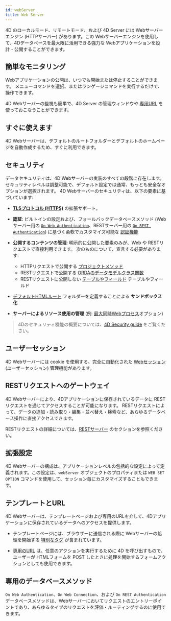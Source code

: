```yaml
---
id: webServer
title: Web Server
---
```


4D のローカルモード、リモートモード、および 4D Server には Webサーバーエンジン (HTTPサーバー) があります。この Webサーバーエンジンを使用して、4Dデータベースを最大限に活用できる強力な Webアプリケーションを設計・公開することができます。

## 簡単なモニタリング

Webアプリケーションの公開は、いつでも開始または停止することができます。 メニューコマンドを選択、またはランゲージコマンドを実行するだけで、操作できます。

4D Webサーバーの監視も簡単で、4D Server の管理ウィンドウや [専用URL](webServerAdmin.md#管理用-url) を使っておこなうことができます。

## すぐに使えます

4D Webサーバーは、デフォルトのルートフォルダーとデフォルトのホームページを自動作成するため、すぐに利用できます。

## セキュリティ

データセキュリティは、4D Webサーバーの実装のすべての段階に存在します。 セキュリティレベルは調整可能で、デフォルト設定では通常、もっとも安全なオプションが選択されます。 4D Webサーバーのセキュリティは、以下の要素に基づいています:

* [**TLSプロトコル (HTTPS)**](../Admin/tls.md) の拡張サポート。

* **認証**: ビルトインの設定および、フォールバックデータベースメソッド (Webサーバー用の [`On Web Authentication`](authentication.md#on-web-authentication)、RESTサーバー用の [`On REST Authentication`](../REST/configuration.md#on-rest-authentication-データベースメソッドを使用する)) に基づく柔軟でカスタマイズ可能な [認証機能](authentication.md)

* **公開するコンテンツの管理**: 明示的に公開した要素のみが、Web や RESTリクエストで直接利用できます。 次のものについて、宣言する必要があります:
  * HTTPリクエストで公開する [プロジェクトメソッド](allowProject.md)
  * RESTリクエストで公開する [ORDAのデータモデルクラス関数](../ORDA/ordaClasses.md#公開vs非公開関数)
  * RESTリクエストに公開しない [テーブルやフィールド](REST/configuration.md#テーブルやフィールドの公開) テーブルやフィールド

* [デフォルトHTMLルート](webServerConfig.md#ルートフォルダー) フォルダーを定義することによる **サンドボックス化**

* **サーバーによるリソース使用の管理** (例: [最大同時Webプロセス](webServerConfig.md#最大同時webプロセス)オプション)
> 4Dのセキュリティ機能の概要については、[4D Security guide](https://blog.4d.com/4d-security-guide/) をご覧ください。

## ユーザーセッション

4D Webサーバーには cookie を使用する、完全に自動化された [Webセッション](sessions.md) (ユーザーセッション) 管理機能があります。

## RESTリクエストへのゲートウェイ

4D Webサーバーにより、4Dアプリケーションに保存されているデータに RESTリクエストを通じてアクセスすることが可能になります。 RESTリクエストによって、データの追加・読み取り・編集・並べ替え・検索など、あらゆるデータベース操作に直接アクセスできます。

RESTリクエストの詳細については、[RESTサーバー](REST/gettingStarted.md) のセクションを参照ください。

## 拡張設定

4D Webサーバーの構成は、アプリケーションレベルの包括的な設定によって定義されます。この設定は、`webServer` オブジェクトのプロパティまたは `WEB SET OPTION` コマンドを使用して、セッション毎にカスタマイズすることもできます。

## テンプレートとURL

4D Webサーバーは、テンプレートページおよび専用のURLを介して、4Dアプリケーションに保存されているデータへのアクセスを提供します。

* テンプレートページには、ブラウザーに送信される際に Webサーバーの処理を開始する [特別なタグ](templates.md) が含まれています。

* [専用のURL](httpRequests.md) は、任意のアクションを実行するために 4D を呼び出すもので、ユーザーが HTMLフォームを POST したときに処理を開始するフォームアクションとしても使用できます。

## 専用のデータベースメソッド

`On Web Authentication`、`On Web Connection`、および `On REST Authentication` データベースメソッドは、Webサーバーにおいてリクエストのエントリーポイントであり、あらゆるタイプのリクエストを評価・ルーティングするのに使用できます。

